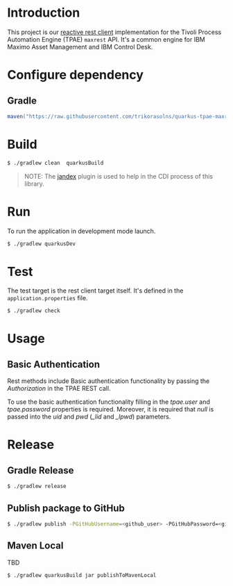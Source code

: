 # Introduction

This project is our [reactive rest client](https://quarkus.io/guides/rest-client) implementation for the Tivoli Process Automation Engine (TPAE) `maxrest` API.
It's a common engine for IBM Maximo Asset Management and IBM Control Desk.

# Configure dependency

## Gradle

```groovy
maven("https://raw.githubusercontent.com/trikorasolns/quarkus-tpae-maxrest/BRANCH/releases")
```

# Build

```bash
$ ./gradlew clean  quarkusBuild
```

> NOTE: The [jandex](https://github.com/kordamp/jandex-gradle-plugin) plugin is used to help in the CDI process of this library.

# Run

To run the application in development mode launch.

```bash
$ ./gradlew quarkusDev
```

# Test

The test target is the rest client target itself. It's defined in the `application.properties` file.

```bash
$ ./gradlew check
```

# Usage

## Basic Authentication

Rest methods include Basic authentication functionality by passing the *Authorization* in the TPAE REST call.

To use the basic authentication functionality filling in the <i>tpae.user</i> and <i>tpae.password</i> properties is required.
Moreover, it is required that *null* is passed into the <i>uid</i> and <i>pwd</i> (<i>_lid</i> and <i>_lpwd</i>) parameters.

# Release

## Gradle Release

```bash
$ ./gradlew release
```

## Publish package to GitHub

```bash
$ ./gradlew publish -PGitHubUsername=<github_user> -PGitHubPassword=<github_token>
```

## Maven Local

TBD

```bash
$ ./gradlew quarkusBuild jar publishToMavenLocal
```